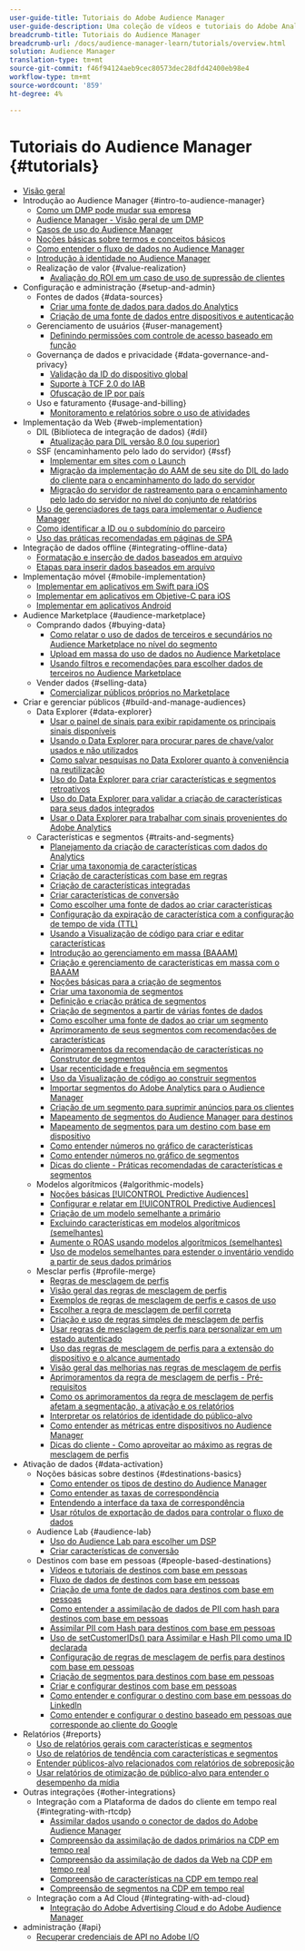 ```yaml
---
user-guide-title: Tutoriais do Adobe Audience Manager
user-guide-description: Uma coleção de vídeos e tutoriais do Adobe Analytics.
breadcrumb-title: Tutoriais do Audience Manager
breadcrumb-url: /docs/audience-manager-learn/tutorials/overview.html
solution: Audience Manager
translation-type: tm+mt
source-git-commit: f46f94124aeb9cec80573dec28dfd42400eb98e4
workflow-type: tm+mt
source-wordcount: '859'
ht-degree: 4%

---
```



# Tutoriais do Audience Manager {#tutorials}

+ [Visão geral](overview.md)
+ Introdução ao Audience Manager {#intro-to-audience-manager}
   + [Como um DMP pode mudar sua empresa](intro-to-audience-manager/how-a-dmp-can-change-your-business.md)
   + [Audience Manager - Visão geral de um DMP](intro-to-audience-manager/audience-manager-overview-of-a-dmp.md)
   + [Casos de uso do Audience Manager](intro-to-audience-manager/audience-manager-use-cases.md)
   + [Noções básicas sobre termos e conceitos básicos](intro-to-audience-manager/understanding-basic-terms-and-concepts-in-audience-manager.md)
   + [Como entender o fluxo de dados no Audience Manager](intro-to-audience-manager/understanding-the-data-flow-in-audience-manager.md)
   + [Introdução à identidade no Audience Manager](intro-to-audience-manager/introduction-to-identity-in-audience-manager.md)
   + Realização de valor {#value-realization}
      + [Avaliação do ROI em um caso de uso de supressão de clientes](intro-to-audience-manager/value-realization/measuring-roi-in-a-customer-suppression-use-case.md)
+ Configuração e administração {#setup-and-admin}
   + Fontes de dados {#data-sources}
      + [Criar uma fonte de dados para dados do Analytics](setup-and-admin/data-sources/create-a-data-source-for-analytics-data.md)
      + [Criação de uma fonte de dados entre dispositivos e autenticação](setup-and-admin/data-sources/creating-a-cross-device-data-source-and-authenticating.md)
   + Gerenciamento de usuários {#user-management}
      + [Definindo permissões com controle de acesso baseado em função](setup-and-admin/user-management/setting-permissions-with-role-based-access-control.md)
   + Governança de dados e privacidade {#data-governance-and-privacy}
      + [Validação da ID do dispositivo global](setup-and-admin/data-governance-and-privacy/global-device-id-validation.md)
      + [Suporte à TCF 2.0 do IAB](setup-and-admin/data-governance-and-privacy/iab-tcf-support.md)
      + [Ofuscação de IP por país](setup-and-admin/data-governance-and-privacy/ip-obfuscation-by-country.md)
   + Uso e faturamento {#usage-and-billing}
      + [Monitoramento e relatórios sobre o uso de atividades](setup-and-admin/usage-and-billing/monitoring-and-reporting-on-activity-usage.md)
+ Implementação da Web {#web-implementation}
   + DIL (Biblioteca de integração de dados) {#dil}
      + [Atualização para DIL versão 8.0 (ou superior)](web-implementation/dil/updating-to-dil-version-8-0-or-greater.md)
   + SSF (encaminhamento pelo lado do servidor) {#ssf}
      + [Implementar em sites com o Launch](https://docs.adobe.com/content/help/en/experience-cloud/implementing-in-websites-with-launch/index.html)
      + [Migração da implementação do AAM de seu site do DIL do lado do cliente para o encaminhamento do lado do servidor](web-implementation/ssf/migrating-your-site-implementation-from-client-side-dil-to-server-side-forwarding.md)
      + [Migração do servidor de rastreamento para o encaminhamento pelo lado do servidor no nível do conjunto de relatórios](web-implementation/ssf/migrating-from-tracking-server-to-report-suite-level-server-side-forwarding.md)
   + [Uso de gerenciadores de tags para implementar o Audience Manager](web-implementation/using-tag-managers-to-implement-audience-manager.md)
   + [Como identificar a ID ou o subdomínio do parceiro](web-implementation/how-to-identify-your-partner-id-or-subdomain.md)
   + [Uso das práticas recomendadas em páginas de SPA](web-implementation/using-best-practices-on-spa-pages-when-sending-data-to-aam.md)
+ Integração de dados offline {#integrating-offline-data}
   + [Formatação e inserção de dados baseados em arquivo](integrating-offline-data/formatting-and-ingesting-file-based-data.md)
   + [Etapas para inserir dados baseados em arquivo](integrating-offline-data/steps-for-ingesting-file-based-data.md)
+ Implementação móvel {#mobile-implementation}
   + [Implementar em aplicativos em Swift para iOS](https://docs.adobe.com/content/help/en/experience-cloud/implementing-in-mobile-ios-swift-apps-with-launch/index.html)
   + [Implementar em aplicativos em Objetive-C para iOS](https://docs.adobe.com/content/help/en/experience-cloud/implementing-in-mobile-ios-objective-c-apps-with-launch/index.html)
   + [Implementar em aplicativos Android](https://docs.adobe.com/content/help/en/experience-cloud/implementing-in-mobile-android-apps-with-launch/index.html)
+ Audience Marketplace {#audience-marketplace}
   + Comprando dados {#buying-data}
      + [Como relatar o uso de dados de terceiros e secundários no Audience Marketplace no nível do segmento](audience-marketplace/buying-data/reporting-2nd-and-3rd-party-data-usage-in-the-audience-marketplace-at-the-segment-level.md)
      + [Upload em massa do uso de dados no Audience Marketplace](audience-marketplace/buying-data/bulk-uploading-data-usage-into-the-audience-marketplace.md)
      + [Usando filtros e recomendações para escolher dados de terceiros no Audience Marketplace](audience-marketplace/buying-data/using-filters-and-recommendations-to-choose-3rd-party-data-in-audience-marketplace.md)
   + Vender dados {#selling-data}
      + [Comercializar públicos próprios no Marketplace](audience-marketplace/selling-data/commercialize-owned-audiences-on-marketplace.md)
+ Criar e gerenciar públicos {#build-and-manage-audiences}
   + Data Explorer {#data-explorer}
      + [Usar o painel de sinais para exibir rapidamente os principais sinais disponíveis](build-and-manage-audiences/data-explorer/using-the-signals-dashboard-to-quickly-view-top-available-signals.md)
      + [Usando o Data Explorer para procurar pares de chave/valor usados e não utilizados](build-and-manage-audiences/data-explorer/using-data-explorer-to-search-for-used-and-unused-key-value-pairs.md)
      + [Como salvar pesquisas no Data Explorer quanto à conveniência na reutilização](build-and-manage-audiences/data-explorer/saving-searches-in-data-explorer-for-convenience-in-re-use.md)
      + [Uso do Data Explorer para criar características e segmentos retroativos](build-and-manage-audiences/data-explorer/using-data-explorer-to-create-retroactive-traits-and-segments.md)
      + [Uso do Data Explorer para validar a criação de características para seus dados integrados](build-and-manage-audiences/data-explorer/using-data-explorer-to-validate-trait-creation-for-your-onboarded-data.md)
      + [Usar o Data Explorer para trabalhar com sinais provenientes do Adobe Analytics](build-and-manage-audiences/data-explorer/using-data-explorer-to-work-with-signals-coming-from-adobe-analytics.md)
   + Características e segmentos {#traits-and-segments}
      + [Planejamento da criação de características com dados do Analytics](build-and-manage-audiences/traits-and-segments/planning-trait-creation-from-analytics-data.md)
      + [Criar uma taxonomia de características](build-and-manage-audiences/traits-and-segments/creating-a-trait-taxonomy.md)
      + [Criação de características com base em regras](build-and-manage-audiences/traits-and-segments/creating-rule-based-traits.md)
      + [Criação de características integradas](build-and-manage-audiences/traits-and-segments/creating-onboarded-traits.md)
      + [Criar características de conversão](build-and-manage-audiences/traits-and-segments/creating-conversion-traits.md)
      + [Como escolher uma fonte de dados ao criar características](build-and-manage-audiences/traits-and-segments/choosing-a-data-source-when-creating-traits.md)
      + [Configuração da expiração de característica com a configuração de tempo de vida (TTL)](build-and-manage-audiences/traits-and-segments/configuring-trait-expiration-with-the-time-to-live-ttl-setting.md)
      + [Usando a Visualização de código para criar e editar características](build-and-manage-audiences/traits-and-segments/using-code-view-to-create-and-edit-traits.md)
      + [Introdução ao gerenciamento em massa (BAAAM)](build-and-manage-audiences/traits-and-segments/introduction-to-bulk-management-baaam.md)
      + [Criação e gerenciamento de características em massa com o BAAAM](build-and-manage-audiences/traits-and-segments/creating-and-managing-traits-in-bulk-with-baaam.md)
      + [Noções básicas para a criação de segmentos](build-and-manage-audiences/traits-and-segments/the-basics-of-creating-segments.md)
      + [Criar uma taxonomia de segmentos](build-and-manage-audiences/traits-and-segments/creating-a-segment-taxonomy.md)
      + [Definição e criação prática de segmentos](build-and-manage-audiences/traits-and-segments/practical-segment-definition-and-creation.md)
      + [Criação de segmentos a partir de várias fontes de dados](build-and-manage-audiences/traits-and-segments/creating-segments-from-multiple-data-sources.md)
      + [Como escolher uma fonte de dados ao criar um segmento](build-and-manage-audiences/traits-and-segments/choosing-a-data-source-when-creating-a-segment.md)
      + [Aprimoramento de seus segmentos com recomendações de características](build-and-manage-audiences/traits-and-segments/enhancing-your-segments-with-trait-recommendations.md)
      + [Aprimoramentos da recomendação de características no Construtor de segmentos](build-and-manage-audiences/traits-and-segments/trait-recommendation-enhancements-in-the-segment-builder.md)
      + [Usar recenticidade e frequência em segmentos](build-and-manage-audiences/traits-and-segments/using-recency-and-frequency-in-segments.md)
      + [Uso da Visualização de código ao construir segmentos](build-and-manage-audiences/traits-and-segments/using-code-view-when-building-segments.md)
      + [Importar segmentos do Adobe Analytics para o Audience Manager](build-and-manage-audiences/traits-and-segments/import-aa-segments-into-aam.md)
      + [Criação de um segmento para suprimir anúncios para os clientes](build-and-manage-audiences/traits-and-segments/building-a-segment-to-suppress-ads-to-customers.md)
      + [Mapeamento de segmentos do Audience Manager para destinos](build-and-manage-audiences/traits-and-segments/mapping-audience-manager-segments-to-destinations.md)
      + [Mapeamento de segmentos para um destino com base em dispositivo](build-and-manage-audiences/traits-and-segments/mapping-segments-to-a-device-based-destination.md)
      + [Como entender números no gráfico de características](build-and-manage-audiences/traits-and-segments/understanding-numbers-in-the-trait-graph.md)
      + [Como entender números no gráfico de segmentos](build-and-manage-audiences/traits-and-segments/understanding-numbers-in-the-segment-graph.md)
      + [Dicas do cliente - Práticas recomendadas de características e segmentos](build-and-manage-audiences/traits-and-segments/customer-tips-traits-and-segments-best-practices.md)
   + Modelos algorítmicos {#algorithmic-models}
      + [Noções básicas  [!UICONTROL Predictive Audiences]](build-and-manage-audiences/algorithmic-models/understanding-predictive-audiences.md)
      + [Configurar e relatar em  [!UICONTROL Predictive Audiences]](build-and-manage-audiences/algorithmic-models/configure-and-report-on-predictive-audiences.md)
      + [Criação de um modelo semelhante a primário](build-and-manage-audiences/algorithmic-models/creating-a-first-party-look-alike-model.md)
      + [Excluindo características em modelos algorítmicos (semelhantes)](build-and-manage-audiences/algorithmic-models/excluding-traits-in-algorithmic-look-alike-models.md)
      + [Aumente o ROAS usando modelos algorítmicos (semelhantes)](build-and-manage-audiences/algorithmic-models/increase-roas-by-using-algorithmic-look-alike-models.md)
      + [Uso de modelos semelhantes para estender o inventário vendido a partir de seus dados primários](build-and-manage-audiences/algorithmic-models/using-look-alike-models-to-extend-sold-out-inventory-from-your-1st-party-data.md)
   + Mesclar perfis {#profile-merge}
      + [Regras de mesclagem de perfis](build-and-manage-audiences/profile-merge/profile-merge.md)
      + [Visão geral das regras de mesclagem de perfis](build-and-manage-audiences/profile-merge/overview-of-profile-merge-rules.md)
      + [Exemplos de regras de mesclagem de perfis e casos de uso](build-and-manage-audiences/profile-merge/profile-merge-rule-examples-and-use-cases.md)
      + [Escolher a regra de mesclagem de perfil correta](build-and-manage-audiences/profile-merge/choosing-the-right-profile-merge-rule.md)
      + [Criação e uso de regras simples de mesclagem de perfis](build-and-manage-audiences/profile-merge/creating-and-using-simple-profile-merge-rules.md)
      + [Usar regras de mesclagem de perfis para personalizar em um estado autenticado](build-and-manage-audiences/profile-merge/using-profile-merge-rules-to-personalize-in-an-authenticated-state.md)
      + [Uso das regras de mesclagem de perfis para a extensão do dispositivo e o alcance aumentado](build-and-manage-audiences/profile-merge/using-profile-merge-rules-for-device-extension-and-increased-reach.md)
      + [Visão geral das melhorias nas regras de mesclagem de perfis](build-and-manage-audiences/profile-merge/overview-of-profile-merge-rule-enhancements.md)
      + [Aprimoramentos da regra de mesclagem de perfis - Pré-requisitos](build-and-manage-audiences/profile-merge/profile-merge-rule-enhancements-pre-requisites.md)
      + [Como os aprimoramentos da regra de mesclagem de perfis afetam a segmentação, a ativação e os relatórios](build-and-manage-audiences/profile-merge/how-profile-merge-rule-enhancements-impact-segmentation-activation-and-reporting.md)
      + [Interpretar os relatórios de identidade do público-alvo](build-and-manage-audiences/profile-merge/interpret-audience-identity-reporting.md)
      + [Como entender as métricas entre dispositivos no Audience Manager](build-and-manage-audiences/profile-merge/understanding-cross-device-metrics-in-audience-manager.md)
      + [Dicas do cliente - Como aproveitar ao máximo as regras de mesclagem de perfis](build-and-manage-audiences/profile-merge/customer-tips-getting-the-most-out-of-profile-merge-rules.md)
+ Ativação de dados {#data-activation}
   + Noções básicas sobre destinos {#destinations-basics}
      + [Como entender os tipos de destino do Audience Manager](data-activation/destinations-basics/understanding-audience-manager-destination-types.md)
      + [Como entender as taxas de correspondência](data-activation/destinations-basics/understanding-match-rates.md)
      + [Entendendo a interface da taxa de correspondência](data-activation/destinations-basics/understanding-the-match-rate-interface-in-audience-manager.md)
      + [Usar rótulos de exportação de dados para controlar o fluxo de dados](data-activation/destinations-basics/using-data-export-labels-to-control-data-flow.md)
   + Audience Lab {#audience-lab}
      + [Uso do Audience Lab para escolher um DSP](data-activation/audience-lab/using-audience-lab-to-choose-a-dsp.md)
      + [Criar características de conversão](build-and-manage-audiences/traits-and-segments/creating-conversion-traits.md)
   + Destinos com base em pessoas {#people-based-destinations}
      + [Vídeos e tutoriais de destinos com base em pessoas](data-activation/people-based-destinations/pbd.md)
      + [Fluxo de dados de destinos com base em pessoas](data-activation/people-based-destinations/people-based-destinations-data-flow.md)
      + [Criação de uma fonte de dados para destinos com base em pessoas](data-activation/people-based-destinations/creating-a-data-source-for-people-based-destinations.md)
      + [Como entender a assimilação de dados de PII com hash para destinos com base em pessoas](data-activation/people-based-destinations/understanding-hashed-pii-data-ingestion-for-people-based-destinations.md)
      + [Assimilar PII com Hash para destinos com base em pessoas](data-activation/people-based-destinations/ingesting-hashed-pii-for-people-based-destinations.md)
      + [Uso de setCustomerIDs() para Assimilar e Hash PII como uma ID declarada](data-activation/people-based-destinations/using-setcustomerids-to-ingest-and-hash-pii-as-a-declared-id.md)
      + [Configuração de regras de mesclagem de perfis para destinos com base em pessoas](data-activation/people-based-destinations/configuring-profile-merge-rules-for-people-based-destinations.md)
      + [Criação de segmentos para destinos com base em pessoas](data-activation/people-based-destinations/creating-segments-for-people-based-destinations.md)
      + [Criar e configurar destinos com base em pessoas](data-activation/people-based-destinations/create-and-configure-people-based-destinations.md)
      + [Como entender e configurar o destino com base em pessoas do LinkedIn](data-activation/people-based-destinations/understanding-and-configuring-the-linkedin-pbd.md)
      + [Como entender e configurar o destino baseado em pessoas que corresponde ao cliente do Google](data-activation/people-based-destinations/understanding-and-configuring-the-google-customer-match-pbd.md)
+ Relatórios {#reports}
   + [Uso de relatórios gerais com características e segmentos](reports/using-general-reports-with-traits-and-segments.md)
   + [Uso de relatórios de tendência com características e segmentos](reports/using-trended-reports-with-traits-and-segments.md)
   + [Entender públicos-alvo relacionados com relatórios de sobreposição](reports/understand-related-audiences-with-overlap-reports.md)
   + [Usar relatórios de otimização de público-alvo para entender o desempenho da mídia](reports/using-audience-optimization-reports-to-understand-media-performance.md)
+ Outras integrações {#other-integrations}
   + Integração com a Plataforma de dados do cliente em tempo real {#integrating-with-rtcdp}
      + [Assimilar dados usando o conector de dados do Adobe Audience Manager](https://experienceleague.adobe.com/docs/platform-learn/tutorials/sources/ingest-data-from-aam.html?lang=en#sources)
      + [Compreensão da assimilação de dados primários na CDP em tempo real](other-integrations/integrating-with-rtcdp/rtcdp-1pd-ingestion-for-aam-users.md)
      + [Compreensão da assimilação de dados da Web na CDP em tempo real](other-integrations/integrating-with-rtcdp/rtcdp-web-ingestion-for-aam-users.md)
      + [Compreensão de características na CDP em tempo real](other-integrations/integrating-with-rtcdp/rtcdp-traits-for-aam-users.md)
      + [Compreensão de segmentos na CDP em tempo real](other-integrations/integrating-with-rtcdp/rtcdp-segments-for-aam-users.md)
   + Integração com a Ad Cloud {#integrating-with-ad-cloud}
      + [Integração do Adobe Advertising Cloud e do Adobe Audience Manager](other-integrations/integrating-with-ad-cloud/advertising-cloud-and-audience-manager-integration.md)
+ administração {#api}
   + [Recuperar credenciais de API no Adobe I/O](api/retrieve-api-credentials-in-adobe-io.md)
